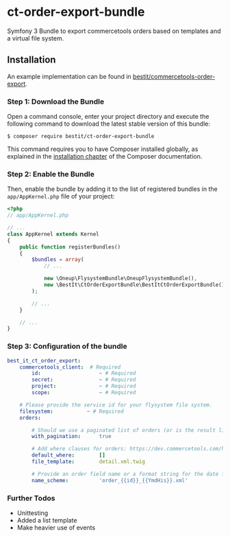 # ct-order-export-bundle
Symfony 3 Bundle to export commercetools orders based on templates and a virtual file system.

## Installation

An example implementation can be found in [bestit/commercetools-order-export](https://github.com/bestit/commercetools-order-export).

### Step 1: Download the Bundle

Open a command console, enter your project directory and execute the
following command to download the latest stable version of this bundle:

```console
$ composer require bestit/ct-order-export-bundle
```

This command requires you to have Composer installed globally, as explained
in the [installation chapter](https://getcomposer.org/doc/00-intro.md)
of the Composer documentation.

### Step 2: Enable the Bundle

Then, enable the bundle by adding it to the list of registered bundles
in the `app/AppKernel.php` file of your project:

```php
<?php
// app/AppKernel.php

// ...
class AppKernel extends Kernel
{
    public function registerBundles()
    {
        $bundles = array(
            // ...

            new \Oneup\FlysystemBundle\OneupFlysystemBundle(),
            new \BestIt\CtOrderExportBundle\BestItCtOrderExportBundle()
        );

        // ...
    }

    // ...
}
```

### Step 3: Configuration of the bundle

```yaml
best_it_ct_order_export:
    commercetools_client:  # Required
        id:                   ~ # Required
        secret:               ~ # Required
        project:              ~ # Required
        scope:                ~ # Required

    # Please provide the service id for your flysystem file system.
    filesystem:           ~ # Required
    orders:

        # Should we use a paginated list of orders (or is the result list changing by "itself")?
        with_pagination:      true

        # Add where clauses for orders: https://dev.commercetools.com/http-api-projects-orders.html#query-orders
        default_where:        []
        file_template:        detail.xml.twig

        # Provide an order field name or a format string for the date function enclosed with {{ and }}.
        name_scheme:          'order_{{id}}_{{YmdHis}}.xml'
```

### Further Todos
* Unittesting
* Added a list template
* Make heavier use of events
